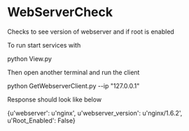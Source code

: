 # WebServerCheck

Checks to see version of webserver and if root is enabled

To run start services with

python View.py

Then open another terminal and run the client

python GetWebserverClient.py --ip "127.0.0.1"

Response should look like below

{u'webserver': u'nginx', u'webserver_version': u'nginx/1.6.2', u'Root_Enabled': False}
